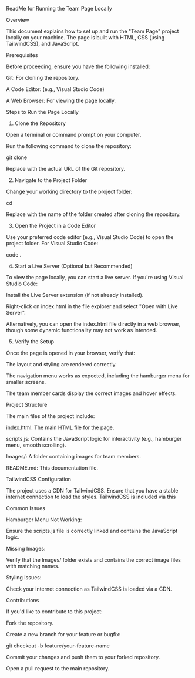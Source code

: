 ReadMe for Running the Team Page Locally

Overview

This document explains how to set up and run the "Team Page" project locally on your machine. The page is built with HTML, CSS (using TailwindCSS), and JavaScript.

Prerequisites

Before proceeding, ensure you have the following installed:

Git: For cloning the repository.

A Code Editor: (e.g., Visual Studio Code)

A Web Browser: For viewing the page locally.

Steps to Run the Page Locally

1. Clone the Repository

Open a terminal or command prompt on your computer.

Run the following command to clone the repository:

git clone <repository-url>

Replace <repository-url> with the actual URL of the Git repository.

2. Navigate to the Project Folder

Change your working directory to the project folder:

cd <repository-folder>

Replace <repository-folder> with the name of the folder created after cloning the repository.

3. Open the Project in a Code Editor

Use your preferred code editor (e.g., Visual Studio Code) to open the project folder. For Visual Studio Code:

code .

4. Start a Live Server (Optional but Recommended)

To view the page locally, you can start a live server. If you're using Visual Studio Code:

Install the Live Server extension (if not already installed).

Right-click on index.html in the file explorer and select "Open with Live Server".

Alternatively, you can open the index.html file directly in a web browser, though some dynamic functionality may not work as intended.

5. Verify the Setup

Once the page is opened in your browser, verify that:

The layout and styling are rendered correctly.

The navigation menu works as expected, including the hamburger menu for smaller screens.

The team member cards display the correct images and hover effects.

Project Structure

The main files of the project include:

index.html: The main HTML file for the page.

scripts.js: Contains the JavaScript logic for interactivity (e.g., hamburger menu, smooth scrolling).

Images/: A folder containing images for team members.

README.md: This documentation file.

TailwindCSS Configuration

The project uses a CDN for TailwindCSS. Ensure that you have a stable internet connection to load the styles. TailwindCSS is included via this <script> tag in the HTML:

<script src="https://cdn.tailwindcss.com"></script>

Common Issues

Hamburger Menu Not Working:

Ensure the scripts.js file is correctly linked and contains the JavaScript logic.

Missing Images:

Verify that the Images/ folder exists and contains the correct image files with matching names.

Styling Issues:

Check your internet connection as TailwindCSS is loaded via a CDN.

Contributions

If you'd like to contribute to this project:

Fork the repository.

Create a new branch for your feature or bugfix:

git checkout -b feature/your-feature-name

Commit your changes and push them to your forked repository.

Open a pull request to the main repository.
